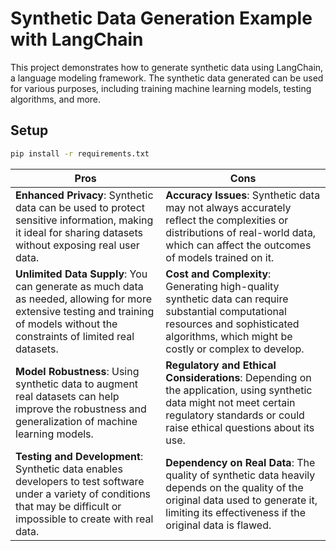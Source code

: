 # Synthetic Data Generation Example with LangChain

This project demonstrates how to generate synthetic data using LangChain, a language modeling framework. The synthetic data generated can be used for various purposes, including training machine learning models, testing algorithms, and more.

## Setup

```bash
pip install -r requirements.txt
```

| Pros                                         | Cons                                         |
|----------------------------------------------|----------------------------------------------|
| **Enhanced Privacy**: Synthetic data can be used to protect sensitive information, making it ideal for sharing datasets without exposing real user data. | **Accuracy Issues**: Synthetic data may not always accurately reflect the complexities or distributions of real-world data, which can affect the outcomes of models trained on it. |
| **Unlimited Data Supply**: You can generate as much data as needed, allowing for more extensive testing and training of models without the constraints of limited real datasets. | **Cost and Complexity**: Generating high-quality synthetic data can require substantial computational resources and sophisticated algorithms, which might be costly or complex to develop. |
| **Model Robustness**: Using synthetic data to augment real datasets can help improve the robustness and generalization of machine learning models. | **Regulatory and Ethical Considerations**: Depending on the application, using synthetic data might not meet certain regulatory standards or could raise ethical questions about its use. |
| **Testing and Development**: Synthetic data enables developers to test software under a variety of conditions that may be difficult or impossible to create with real data. | **Dependency on Real Data**: The quality of synthetic data heavily depends on the quality of the original data used to generate it, limiting its effectiveness if the original data is flawed. |
